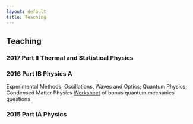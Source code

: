 ```yaml
---
layout: default
title: Teaching
---
```


## Teaching

### 2017 Part II Thermal and Statistical Physics
### 2016 Part IB Physics A
Experimental Methods; Oscillations, Waves and Optics; Quantum Physics; Condensed Matter Physics
[Worksheet](http://files.tcm.phy.cam.ac.uk/~ebl27/ib_qm_extra_questions.pdf) of bonus quantum mechanics questions
### 2015 Part IA Physics


